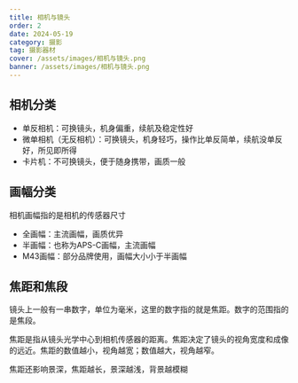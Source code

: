 ```yaml
---
title: 相机与镜头
order: 2
date: 2024-05-19
category: 摄影
tag: 摄影器材
cover: /assets/images/相机与镜头.png
banner: /assets/images/相机与镜头.png
---
```


## 相机分类

+ 单反相机：可换镜头，机身偏重，续航及稳定性好
+ 微单相机（无反相机）：可换镜头，机身轻巧，操作比单反简单，续航没单反好，所见即所得
+ 卡片机：不可换镜头，便于随身携带，画质一般

## 画幅分类

相机画幅指的是相机的传感器尺寸

+ 全画幅：主流画幅，画质优异
+ 半画幅：也称为APS-C画幅，主流画幅
+ M43画幅：部分品牌使用，画幅大小小于半画幅

## 焦距和焦段

镜头上一般有一串数字，单位为毫米，这里的数字指的就是焦距。数字的范围指的是焦段。

焦距是指从镜头光学中心到相机传感器的距离。焦距决定了镜头的视角宽度和成像的远近。焦距的数值越小，视角越宽；数值越大，视角越窄。

焦距还影响景深，焦距越长，景深越浅，背景越模糊
